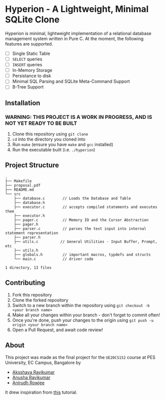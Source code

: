 # Hyperion - A Lightweight, Minimal SQLite Clone

Hyperion is minimal, lightweight implementation of a relational database management system written in Pure C.
At the moment, the following features are supported.

* [ ] Single Static Table
* [ ] `SELECT` queries
* [ ] `INSERT` queries
* [ ] In-Memory Storage
* [ ] Persistance to disk
* [ ] Minimal SQL Parsing and SQLite Meta-Command Support
* [ ] B-Tree Support

## Installation
### WARNING: THIS PROJECT IS A WORK IN PROGRESS, AND IS NOT YET READY TO BE BUILT
1. Clone this repository using `git clone`
2. `cd` into the directory you cloned into
3. Run `make` (ensure you have `make` and `gcc` installed)
4. Run the executable built (i.e. `./hyperion`)

## Project Structure
```
.
├── Makefile
├── proposal.pdf
├── README.md
└── src
    ├── database.c        // Loads the Database and Table
    ├── database.h
    ├── executor.c        // accepts compiled statements and executes them
    ├── executor.h
    ├── pager.c           // Memory IO and the Cursor Abstraction
    ├── pager.h
    ├── parser.c          // parses the text input into internal statement representation
    ├── parser.h
    ├── utils.c          // General Utilities - Input Buffer, Prompt, etc
    ├── utils.h
    ├── globals.h         // important macros, typdefs and structs
    └── main.c            // driver code

1 directory, 13 files
```

## Contributing
1. Fork this repository
2. Clone the forked repository
3. Switch to a new branch within the repository using `git checkout -b <your branch name>`
4. Make all your changes within your branch - don't forget to commit often!
5. Once you're done, push your changes to the origin using `git push -u origin <your branch name>`
6. Open a Pull Request, and await code review!

## About
This project was made as the final project for the `UE20CS152` course at PES University, EC Campus, Bangalore by

* [Aksshaya Ravikumar]()
* [Anusha Ravikumar]()
* [Anirudh Rowjee]()

It drew inspiration from [this](https://cstack.github.io/db_tutorial/) tutorial.
